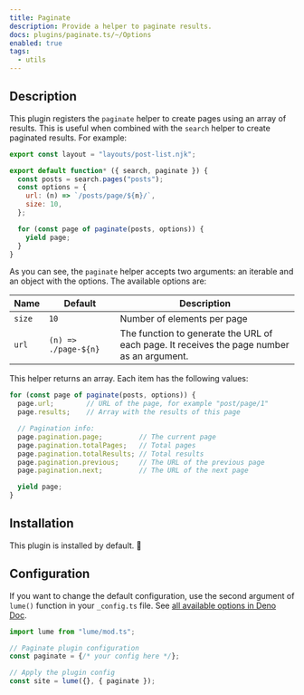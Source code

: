 ```yaml
---
title: Paginate
description: Provide a helper to paginate results.
docs: plugins/paginate.ts/~/Options
enabled: true
tags:
  - utils
---
```


## Description

This plugin registers the `paginate` helper to create pages using an array of
results. This is useful when combined with the `search` helper to create
paginated results. For example:

```js
export const layout = "layouts/post-list.njk";

export default function* ({ search, paginate }) {
  const posts = search.pages("posts");
  const options = {
    url: (n) => `/posts/page/${n}/`,
    size: 10,
  };

  for (const page of paginate(posts, options)) {
    yield page;
  }
}
```

As you can see, the `paginate` helper accepts two arguments: an iterable and an
object with the options. The available options are:

| Name   | Default              | Description                                                                                |
| ------ | -------------------- | ------------------------------------------------------------------------------------------ |
| `size` | `10`                 | Number of elements per page                                                                |
| `url`  | `(n) => ./page-${n}` | The function to generate the URL of each page. It receives the page number as an argument. |

This helper returns an array. Each item has the following values:

```js
for (const page of paginate(posts, options)) {
  page.url;        // URL of the page, for example "post/page/1"
  page.results;    // Array with the results of this page

  // Pagination info:
  page.pagination.page;         // The current page
  page.pagination.totalPages;   // Total pages
  page.pagination.totalResults; // Total results
  page.pagination.previous;     // The URL of the previous page
  page.pagination.next;         // The URL of the next page

  yield page;
}
```

## Installation

This plugin is installed by default. 🎉

## Configuration

If you want to change the default configuration, use the second argument of
`lume()` function in your `_config.ts` file. See
[all available options in Deno Doc](https://doc.deno.land/https/deno.land/x/lume/plugins/paginate.ts/~/Options).

```ts
import lume from "lume/mod.ts";

// Paginate plugin configuration
const paginate = {/* your config here */};

// Apply the plugin config
const site = lume({}, { paginate });
```
